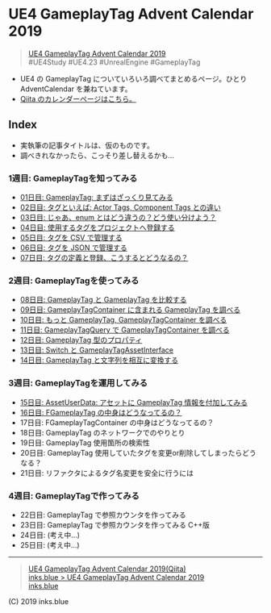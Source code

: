 # UE4 GameplayTag Advent Calendar 2019

> [UE4 GameplayTag Advent Calendar 2019](https://qiita.com/advent-calendar/2019/ue4-gameplaytag)  
>#UE4Study #UE4.23 #UnrealEngine #GameplayTag

* UE4 の GameplayTag についていろいろ調べてまとめるページ。ひとり AdventCalendar を兼ねています。
* [Qiita のカレンダーページはこちら。](https://qiita.com/advent-calendar/2019/ue4-gameplaytag)

## Index

* 実執筆の記事タイトルは、仮のものです。
* 調べきれなかったら、こっそり差し替えるかも…

### 1週目: GameplayTagを知ってみる

* [01日目: GameplayTag: まずはざっくり見てみる](./Day01-Overview.md)
* [02日目: タグといえば: Actor Tags, Component Tags との違い](./Day02-VsActorOrComponentTags.md)
* [03日目: じゃあ、enum とはどう違うの？どう使い分けよう？](./Day03-VsEnumOrBitFlag.md)
* [04日目: 使用するタグをプロジェクトへ登録する](./Day04-AddTagsToProject.md)
* [05日目: タグを CSV で管理する](./Day05-ManageDataTableWithCSV.md)
* [06日目: タグを JSON で管理する](./Day06-ManageDataTableWithJSON.md)
* [07日目: タグの定義と登録、こうするとどうなるの？](./Day07-RegisterTagsWithErrors.md)

### 2週目: GameplayTagを使ってみる

* [08日目: GameplayTag と GameplayTag を比較する](./Day08-CompareGameplayTags.md)
* [09日目: GameplayTagContainer に含まれる GameplayTag を調べる](./Day09-GameplayTagContainerHasTag.md)
* [10日目: もっと GameplayTag, GameplayTagContainer を調べる](./Day10-AnotherNodesForGameplayTagAndContainer.md)
* [11日目: GameplayTagQuery で GameplayTagContainer を調べる](./Day11-GameplayTagQuery.md)
* [12日目: GameplayTag 型のプロパティ](./Day12-GameplayTagAsProperty.md)
* [13日目: Switch と GameplayTagAssetInterface](./Day13-SwitchAndGameplayTagAssetInterface.md)
* [14日目: GameplayTag と文字列を相互に変換する](./Day14-ConvertFromOrToString.md)

### 3週目: GameplayTagを運用してみる

* [15日目: AssetUserData: アセットに GameplayTag 情報を付加してみる](./Day15-GameplayTagOnAssetUserData.md)
* [16日目: FGameplayTag の中身はどうなってるの？](./Day16-FGameplayTag.md)
* 17日目: FGameplayTagContainer の中身はどうなってるの？
* 18日目: GameplayTag のネットワークでのやりとり
* 19日目: GameplayTag 使用箇所の検索性
* 20日目: GameplayTag 使用していたタグを変更or削除してしまったらどうなる？
* 21日目: リファクタによるタグ名変更を安全に行うには
<!-- * 21日目: 不正なタグ名、定義にないタグ名使用箇所を検出するには: 21日目に含める予定 -->

### 4週目: GameplayTagで作ってみる

* 22日目: GameplayTag で参照カウンタを作ってみる
* 23日目: GameplayTag で参照カウンタを作ってみる C++版
* 24日目: (考え中...)
* 25日目: (考え中...)

---

> [UE4 GameplayTag Advent Calendar 2019(Qiita)](https://qiita.com/advent-calendar/2019/ue4-gameplaytag)  
> [inks.blue > UE4 GameplayTag Advent Calendar 2019](./Index.md)  
> [inks.blue](../../)

(C) 2019 inks.blue

